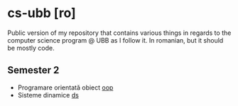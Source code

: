 # cs-ubb [ro]

Public version of my repository that contains various things in regards to the computer science program @ UBB as I follow it. In romanian, but it should be mostly code.

<!-- ## Semester 1 TODO
- Arhitectura sistemelor de calcul [csa](sem1/csa)
- Fundamentele programării [fp](sem1/fp) -->

## Semester 2
<!-- - Algoritmica grafurilor [graph](sem2/graph) -->
- Programare orientată obiect [oop](sem2/oop)
- Sisteme dinamice [ds](sem2/ds)
<!-- - Sisteme de operare [os](sem2/os) -->
<!-- - Structuri de date și algoritmi [dsa](sem2/dsa) -->